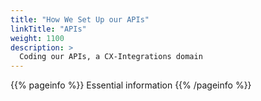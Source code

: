 ```yaml
---
title: "How We Set Up our APIs"
linkTitle: "APIs"
weight: 1100
description: >
  Coding our APIs, a CX-Integrations domain
---
```


{{% pageinfo %}}
Essential information
{{% /pageinfo %}}

